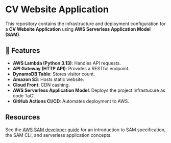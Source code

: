 # CV Website Application

This repository contains the infrastructure and deployment configuration for a **CV Website Application** using **AWS Serverless Application Model (SAM)**.

## 🚀 Features
- **AWS Lambda (Python 3.13)**: Handles API requests.
- **API Gateway (HTTP API)**: Provides a RESTful endpoint.
- **DynamoDB Table**: Stores visitor count.
- **Amazon S3**: Hosts static website.
- **Cloud Front**: CDN cashing.
- **AWS Serverless Application Model**: Deploys the project infrastucure as code 'IaC'.
- **GitHub Actions CI/CD**: Automates deployment to AWS.

## Resources

See the [AWS SAM developer guide](https://docs.aws.amazon.com/serverless-application-model/latest/developerguide/what-is-sam.html) for an introduction to SAM specification, the SAM CLI, and serverless application concepts.
